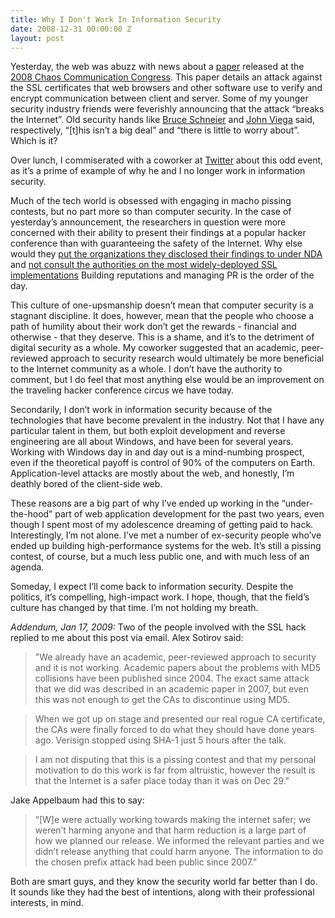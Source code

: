 ```yaml
---
title: Why I Don't Work In Information Security
date: 2008-12-31 00:00:00 Z
layout: post
---
```





Yesterday, the web was abuzz with news about a [paper](http://www.win.tue.nl/hashclash/rogue-ca/) released at the [2008 Chaos Communication Congress](http://events.ccc.de/congress/2008/). This paper details an attack against the SSL certificates that web browsers and other software use to verify and encrypt communication between client and server. Some of my younger security industry friends were feverishly announcing that the attack “breaks the Internet”. Old security hands like [Bruce Schneier](http://www.schneier.com/blog/archives/2008/12/forging_ssl_cer.html) and [John Viega](http://blogs.zdnet.com/security/?p=2343) said, respectively, “[t]his isn’t a big deal” and “there is little to worry about”. Which is it?

Over lunch, I commiserated with a coworker at [Twitter](http://twitter.com) about this odd event, as it’s a prime of example of why he and I no longer work in information security.

Much of the tech world is obsessed with engaging in macho pissing contests, but no part more so than computer security. In the case of yesterday’s announcement, the researchers in question were more concerned with their ability to present their findings at a popular hacker conference than with guaranteeing the safety of the Internet. Why else would they [put the organizations they disclosed their findings to under NDA](http://blog.wired.com/27bstroke6/2008/12/berlin.html) and [not consult the authorities on the most widely-deployed SSL implementations](http://www.links.org/?p=480?) Building reputations and managing PR is the order of the day.

This culture of one-upsmanship doesn’t mean that computer security is a stagnant discipline. It does, however, mean that the people who choose a path of humility about their work don’t get the rewards - financial and otherwise - that they deserve. This is a shame, and it’s to the detriment of digital security as a whole. My coworker suggested that an academic, peer-reviewed approach to security research would ultimately be more beneficial to the Internet community as a whole. I don’t have the authority to comment, but I do feel that most anything else would be an improvement on the traveling hacker conference circus we have today.

Secondarily, I don’t work in information security because of the technologies that have become prevalent in the industry. Not that I have any particular talent in them, but both exploit development and reverse engineering are all about Windows, and have been for several years. Working with Windows day in and day out is a mind-numbing prospect, even if the theoretical payoff is control of 90% of the computers on Earth. Application-level attacks are mostly about the web, and honestly, I’m deathly bored of the client-side web.

These reasons are a big part of why I’ve ended up working in the “under-the-hood” part of web application development for the past two years, even though I spent most of my adolescence dreaming of getting paid to hack. Interestingly, I’m not alone. I’ve met a number of ex-security people who’ve ended up building high-performance systems for the web. It’s still a pissing contest, of course, but a much less public one, and with much less of an agenda.

Someday, I expect I’ll come back to information security. Despite the politics, it’s compelling, high-impact work. I hope, though, that the field’s culture has changed by that time. I’m not holding my breath.

*Addendum, Jan 17, 2009:* Two of the people involved with the SSL hack replied to me about this post via email. Alex Sotirov said:

> "We already have an academic, peer-reviewed approach to security and it is not working. Academic papers about the problems with MD5 collisions have been published since 2004. The exact same attack that we did was described in an academic paper in 2007, but even this was not enough to get the CAs to discontinue using MD5.

> When we got up on stage and presented our real rogue CA certificate, the CAs were finally forced to do what they should have done years ago. Verisign stopped using SHA-1 just 5 hours after the talk.

> I am not disputing that this is a pissing contest and that my personal motivation to do this work is far from altruistic, however the result is that the Internet is a safer place today than it was on Dec 29."

Jake Appelbaum had this to say:

> “[W]e were actually working towards making the internet safer; we weren’t harming anyone and that harm reduction is a large part of how we planned our release. We informed the relevant parties and we didn’t release anything that could harm anyone. The information to do the chosen prefix attack had been public since 2007.”

Both are smart guys, and they know the security world far better than I do. It sounds like they had the best of intentions, along with their professional interests, in mind.
